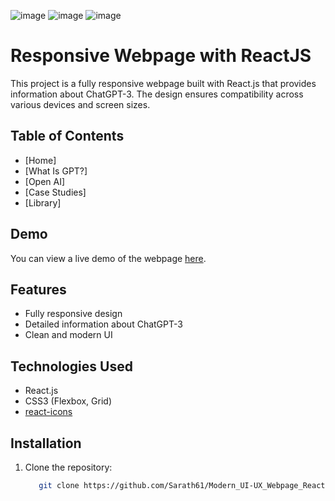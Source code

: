 ![image](https://github.com/user-attachments/assets/cd9b931b-a57e-4694-a814-270892f9007b)
![image](https://github.com/user-attachments/assets/cd985b74-2b2a-4c4c-b58a-81e1fc1d71aa)
![image](https://github.com/user-attachments/assets/ea80670d-9070-48c1-bcb0-3b258dc7fd84)

# Responsive Webpage with ReactJS

This project is a fully responsive webpage built with React.js that provides information about ChatGPT-3. The design ensures compatibility across various devices and screen sizes.

## Table of Contents

- [Home]
- [What Is GPT?]
- [Open AI]
- [Case Studies]
- [Library]


## Demo

You can view a live demo of the webpage [here]().

## Features

- Fully responsive design
- Detailed information about ChatGPT-3
- Clean and modern UI

## Technologies Used

- React.js
- CSS3 (Flexbox, Grid)
- [react-icons](https://github.com/react-icons/react-icons)


## Installation

1. Clone the repository:
   ```bash
      git clone https://github.com/Sarath61/Modern_UI-UX_Webpage_React-JS.git

